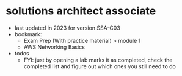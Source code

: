 # solutions architect associate

- last updated in 2023 for version SSA-C03
- bookmark:
  - Exam Prep (With practice material) > module 1
  - AWS Networking Basics
- todos
  - FYI: just by opening a lab marks it as completed, check the completed list and figure out which ones you still need to do

